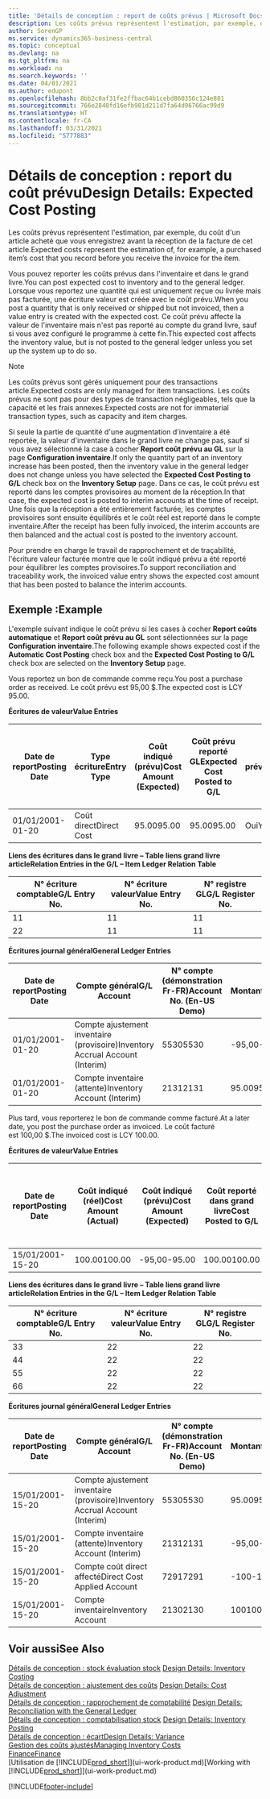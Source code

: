 ```yaml
---
title: 'Détails de conception : report de coûts prévus | Microsoft Docs'
description: Les coûts prévus représentent l'estimation, par exemple, du coût d'un article acheté que vous enregistrez avant la réception de la facture de cet article.
author: SorenGP
ms.service: dynamics365-business-central
ms.topic: conceptual
ms.devlang: na
ms.tgt_pltfrm: na
ms.workload: na
ms.search.keywords: ''
ms.date: 04/01/2021
ms.author: edupont
ms.openlocfilehash: 8bb2c0af31fe2ffbac64b1cebd860356c124e881
ms.sourcegitcommit: 766e2840fd16efb901d211d7fa64d96766ac99d9
ms.translationtype: HT
ms.contentlocale: fr-CA
ms.lasthandoff: 03/31/2021
ms.locfileid: "5777883"
---
```

# <a name="design-details-expected-cost-posting"></a><span data-ttu-id="11672-103">Détails de conception : report du coût prévu</span><span class="sxs-lookup"><span data-stu-id="11672-103">Design Details: Expected Cost Posting</span></span>
<span data-ttu-id="11672-104">Les coûts prévus représentent l'estimation, par exemple, du coût d'un article acheté que vous enregistrez avant la réception de la facture de cet article.</span><span class="sxs-lookup"><span data-stu-id="11672-104">Expected costs represent the estimation of, for example, a purchased item’s cost that you record before you receive the invoice for the item.</span></span>  

 <span data-ttu-id="11672-105">Vous pouvez reporter les coûts prévus dans l'inventaire et dans le grand livre.</span><span class="sxs-lookup"><span data-stu-id="11672-105">You can post expected cost to inventory and to the general ledger.</span></span> <span data-ttu-id="11672-106">Lorsque vous reportez une quantité qui est uniquement reçue ou livrée mais pas facturée, une écriture valeur est créée avec le coût prévu.</span><span class="sxs-lookup"><span data-stu-id="11672-106">When you post a quantity that is only received or shipped but not invoiced, then a value entry is created with the expected cost.</span></span> <span data-ttu-id="11672-107">Ce coût prévu affecte la valeur de l'inventaire mais n'est pas reporté au compte du grand livre, sauf si vous avez configuré le programme à cette fin.</span><span class="sxs-lookup"><span data-stu-id="11672-107">This expected cost affects the inventory value, but is not posted to the general ledger unless you set up the system up to do so.</span></span>  

> [!NOTE]  
>  <span data-ttu-id="11672-108">Les coûts prévus sont gérés uniquement pour des transactions article.</span><span class="sxs-lookup"><span data-stu-id="11672-108">Expected costs are only managed for item transactions.</span></span> <span data-ttu-id="11672-109">Les coûts prévus ne sont pas pour des types de transaction négligeables, tels que la capacité et les frais annexes.</span><span class="sxs-lookup"><span data-stu-id="11672-109">Expected costs are not for immaterial transaction types, such as capacity and item charges.</span></span>  

 <span data-ttu-id="11672-110">Si seule la partie de quantité d'une augmentation d'inventaire a été reportée, la valeur d'inventaire dans le grand livre ne change pas, sauf si vous avez sélectionné la case à cocher **Report coût prévu au GL** sur la page **Configuration inventaire**.</span><span class="sxs-lookup"><span data-stu-id="11672-110">If only the quantity part of an inventory increase has been posted, then the inventory value in the general ledger does not change unless you have selected the **Expected Cost Posting to G/L** check box on the **Inventory Setup** page.</span></span> <span data-ttu-id="11672-111">Dans ce cas, le coût prévu est reporté dans les comptes provisoires au moment de la réception.</span><span class="sxs-lookup"><span data-stu-id="11672-111">In that case, the expected cost is posted to interim accounts at the time of receipt.</span></span> <span data-ttu-id="11672-112">Une fois que la réception a été entièrement facturée, les comptes provisoires sont ensuite équilibrés et le coût réel est reporté dans le compte inventaire.</span><span class="sxs-lookup"><span data-stu-id="11672-112">After the receipt has been fully invoiced, the interim accounts are then balanced and the actual cost is posted to the inventory account.</span></span>  

 <span data-ttu-id="11672-113">Pour prendre en charge le travail de rapprochement et de traçabilité, l'écriture valeur facturée montre que le coût indiqué prévu a été reporté pour équilibrer les comptes provisoires.</span><span class="sxs-lookup"><span data-stu-id="11672-113">To support reconciliation and traceability work, the invoiced value entry shows the expected cost amount that has been posted to balance the interim accounts.</span></span>  

## <a name="example"></a><span data-ttu-id="11672-114">Exemple :</span><span class="sxs-lookup"><span data-stu-id="11672-114">Example</span></span>  
 <span data-ttu-id="11672-115">L'exemple suivant indique le coût prévu si les cases à cocher **Report coûts automatique** et **Report coût prévu au GL** sont sélectionnées sur la page **Configuration inventaire**.</span><span class="sxs-lookup"><span data-stu-id="11672-115">The following example shows expected cost if the **Automatic Cost Posting** check box and the **Expected Cost Posting to G/L** check box are selected on the **Inventory Setup** page.</span></span>  

 <span data-ttu-id="11672-116">Vous reportez un bon de commande comme reçu.</span><span class="sxs-lookup"><span data-stu-id="11672-116">You post a purchase order as received.</span></span> <span data-ttu-id="11672-117">Le coût prévu est 95,00 $.</span><span class="sxs-lookup"><span data-stu-id="11672-117">The expected cost is LCY 95.00.</span></span>  

 <span data-ttu-id="11672-118">**Écritures de valeur**</span><span class="sxs-lookup"><span data-stu-id="11672-118">**Value Entries**</span></span>  

|<span data-ttu-id="11672-119">Date de report</span><span class="sxs-lookup"><span data-stu-id="11672-119">Posting Date</span></span>|<span data-ttu-id="11672-120">Type écriture</span><span class="sxs-lookup"><span data-stu-id="11672-120">Entry Type</span></span>|<span data-ttu-id="11672-121">Coût indiqué (prévu)</span><span class="sxs-lookup"><span data-stu-id="11672-121">Cost Amount (Expected)</span></span>|<span data-ttu-id="11672-122">Coût prévu reporté GL</span><span class="sxs-lookup"><span data-stu-id="11672-122">Expected Cost Posted to G/L</span></span>|<span data-ttu-id="11672-123">Coût prévu</span><span class="sxs-lookup"><span data-stu-id="11672-123">Expected Cost</span></span>|<span data-ttu-id="11672-124">N° écriture article gr. livre</span><span class="sxs-lookup"><span data-stu-id="11672-124">Item Ledger Entry No.</span></span>|<span data-ttu-id="11672-125">N° séquence </span><span class="sxs-lookup"><span data-stu-id="11672-125">Entry No.</span></span>|  
|------------------|----------------|------------------------------|----------------------------------|-------------------|---------------------------|---------------|  
|<span data-ttu-id="11672-126">01/01/20</span><span class="sxs-lookup"><span data-stu-id="11672-126">01-01-20</span></span>|<span data-ttu-id="11672-127">Coût direct</span><span class="sxs-lookup"><span data-stu-id="11672-127">Direct Cost</span></span>|<span data-ttu-id="11672-128">95.00</span><span class="sxs-lookup"><span data-stu-id="11672-128">95.00</span></span>|<span data-ttu-id="11672-129">95.00</span><span class="sxs-lookup"><span data-stu-id="11672-129">95.00</span></span>|<span data-ttu-id="11672-130">Oui</span><span class="sxs-lookup"><span data-stu-id="11672-130">Yes</span></span>|<span data-ttu-id="11672-131">1</span><span class="sxs-lookup"><span data-stu-id="11672-131">1</span></span>|<span data-ttu-id="11672-132">1</span><span class="sxs-lookup"><span data-stu-id="11672-132">1</span></span>|  

 <span data-ttu-id="11672-133">**Liens des écritures dans le grand livre – Table liens grand livre article**</span><span class="sxs-lookup"><span data-stu-id="11672-133">**Relation Entries in the G/L – Item Ledger Relation Table**</span></span>  

|<span data-ttu-id="11672-134">N° écriture comptable</span><span class="sxs-lookup"><span data-stu-id="11672-134">G/L Entry No.</span></span>|<span data-ttu-id="11672-135">N° écriture valeur</span><span class="sxs-lookup"><span data-stu-id="11672-135">Value Entry No.</span></span>|<span data-ttu-id="11672-136">N° registre GL</span><span class="sxs-lookup"><span data-stu-id="11672-136">G/L Register No.</span></span>|  
|--------------------|---------------------|-----------------------|  
|<span data-ttu-id="11672-137">1</span><span class="sxs-lookup"><span data-stu-id="11672-137">1</span></span>|<span data-ttu-id="11672-138">1</span><span class="sxs-lookup"><span data-stu-id="11672-138">1</span></span>|<span data-ttu-id="11672-139">1</span><span class="sxs-lookup"><span data-stu-id="11672-139">1</span></span>|  
|<span data-ttu-id="11672-140">2</span><span class="sxs-lookup"><span data-stu-id="11672-140">2</span></span>|<span data-ttu-id="11672-141">1</span><span class="sxs-lookup"><span data-stu-id="11672-141">1</span></span>|<span data-ttu-id="11672-142">1</span><span class="sxs-lookup"><span data-stu-id="11672-142">1</span></span>|  

 <span data-ttu-id="11672-143">**Écritures journal général**</span><span class="sxs-lookup"><span data-stu-id="11672-143">**General Ledger Entries**</span></span>  

|<span data-ttu-id="11672-144">Date de report</span><span class="sxs-lookup"><span data-stu-id="11672-144">Posting Date</span></span>|<span data-ttu-id="11672-145">Compte général</span><span class="sxs-lookup"><span data-stu-id="11672-145">G/L Account</span></span>|<span data-ttu-id="11672-146">N° compte (démonstration Fr-FR)</span><span class="sxs-lookup"><span data-stu-id="11672-146">Account No. (En-US Demo)</span></span>|<span data-ttu-id="11672-147">Montant</span><span class="sxs-lookup"><span data-stu-id="11672-147">Amount</span></span>|<span data-ttu-id="11672-148">N° séquence </span><span class="sxs-lookup"><span data-stu-id="11672-148">Entry No.</span></span>|  
|------------------|------------------|---------------------------------|------------|---------------|  
|<span data-ttu-id="11672-149">01/01/20</span><span class="sxs-lookup"><span data-stu-id="11672-149">01-01-20</span></span>|<span data-ttu-id="11672-150">Compte ajustement inventaire (provisoire)</span><span class="sxs-lookup"><span data-stu-id="11672-150">Inventory Accrual Account (Interim)</span></span>|<span data-ttu-id="11672-151">5530</span><span class="sxs-lookup"><span data-stu-id="11672-151">5530</span></span>|<span data-ttu-id="11672-152">-95,00</span><span class="sxs-lookup"><span data-stu-id="11672-152">-95.00</span></span>|<span data-ttu-id="11672-153">2</span><span class="sxs-lookup"><span data-stu-id="11672-153">2</span></span>|  
|<span data-ttu-id="11672-154">01/01/20</span><span class="sxs-lookup"><span data-stu-id="11672-154">01-01-20</span></span>|<span data-ttu-id="11672-155">Compte inventaire (attente)</span><span class="sxs-lookup"><span data-stu-id="11672-155">Inventory Account (Interim)</span></span>|<span data-ttu-id="11672-156">2131</span><span class="sxs-lookup"><span data-stu-id="11672-156">2131</span></span>|<span data-ttu-id="11672-157">95.00</span><span class="sxs-lookup"><span data-stu-id="11672-157">95.00</span></span>|<span data-ttu-id="11672-158">1</span><span class="sxs-lookup"><span data-stu-id="11672-158">1</span></span>|  

 <span data-ttu-id="11672-159">Plus tard, vous reporterez le bon de commande comme facturé.</span><span class="sxs-lookup"><span data-stu-id="11672-159">At a later date, you post the purchase order as invoiced.</span></span> <span data-ttu-id="11672-160">Le coût facturé est 100,00 $.</span><span class="sxs-lookup"><span data-stu-id="11672-160">The invoiced cost is LCY 100.00.</span></span>  

 <span data-ttu-id="11672-161">**Écritures de valeur**</span><span class="sxs-lookup"><span data-stu-id="11672-161">**Value Entries**</span></span>  

|<span data-ttu-id="11672-162">Date de report</span><span class="sxs-lookup"><span data-stu-id="11672-162">Posting Date</span></span>|<span data-ttu-id="11672-163">Coût indiqué (réel)</span><span class="sxs-lookup"><span data-stu-id="11672-163">Cost Amount (Actual)</span></span>|<span data-ttu-id="11672-164">Coût indiqué (prévu)</span><span class="sxs-lookup"><span data-stu-id="11672-164">Cost Amount (Expected)</span></span>|<span data-ttu-id="11672-165">Coût reporté dans grand livre</span><span class="sxs-lookup"><span data-stu-id="11672-165">Cost Posted to G/L</span></span>|<span data-ttu-id="11672-166">Coût prévu</span><span class="sxs-lookup"><span data-stu-id="11672-166">Expected Cost</span></span>|<span data-ttu-id="11672-167">N° écriture article gr. livre</span><span class="sxs-lookup"><span data-stu-id="11672-167">Item Ledger Entry No.</span></span>|<span data-ttu-id="11672-168">N° séquence </span><span class="sxs-lookup"><span data-stu-id="11672-168">Entry No.</span></span>|  
|------------------|----------------------------|------------------------------|-------------------------|-------------------|---------------------------|---------------|  
|<span data-ttu-id="11672-169">15/01/20</span><span class="sxs-lookup"><span data-stu-id="11672-169">01-15-20</span></span>|<span data-ttu-id="11672-170">100.00</span><span class="sxs-lookup"><span data-stu-id="11672-170">100.00</span></span>|<span data-ttu-id="11672-171">-95,00</span><span class="sxs-lookup"><span data-stu-id="11672-171">-95.00</span></span>|<span data-ttu-id="11672-172">100.00</span><span class="sxs-lookup"><span data-stu-id="11672-172">100.00</span></span>|<span data-ttu-id="11672-173">Non</span><span class="sxs-lookup"><span data-stu-id="11672-173">No</span></span>|<span data-ttu-id="11672-174">1</span><span class="sxs-lookup"><span data-stu-id="11672-174">1</span></span>|<span data-ttu-id="11672-175">2</span><span class="sxs-lookup"><span data-stu-id="11672-175">2</span></span>|  

 <span data-ttu-id="11672-176">**Liens des écritures dans le grand livre – Table liens grand livre article**</span><span class="sxs-lookup"><span data-stu-id="11672-176">**Relation Entries in the G/L – Item Ledger Relation Table**</span></span>  

|<span data-ttu-id="11672-177">N° écriture comptable</span><span class="sxs-lookup"><span data-stu-id="11672-177">G/L Entry No.</span></span>|<span data-ttu-id="11672-178">N° écriture valeur</span><span class="sxs-lookup"><span data-stu-id="11672-178">Value Entry No.</span></span>|<span data-ttu-id="11672-179">N° registre GL</span><span class="sxs-lookup"><span data-stu-id="11672-179">G/L Register No.</span></span>|  
|--------------------|---------------------|-----------------------|  
|<span data-ttu-id="11672-180">3</span><span class="sxs-lookup"><span data-stu-id="11672-180">3</span></span>|<span data-ttu-id="11672-181">2</span><span class="sxs-lookup"><span data-stu-id="11672-181">2</span></span>|<span data-ttu-id="11672-182">2</span><span class="sxs-lookup"><span data-stu-id="11672-182">2</span></span>|  
|<span data-ttu-id="11672-183">4</span><span class="sxs-lookup"><span data-stu-id="11672-183">4</span></span>|<span data-ttu-id="11672-184">2</span><span class="sxs-lookup"><span data-stu-id="11672-184">2</span></span>|<span data-ttu-id="11672-185">2</span><span class="sxs-lookup"><span data-stu-id="11672-185">2</span></span>|  
|<span data-ttu-id="11672-186">5</span><span class="sxs-lookup"><span data-stu-id="11672-186">5</span></span>|<span data-ttu-id="11672-187">2</span><span class="sxs-lookup"><span data-stu-id="11672-187">2</span></span>|<span data-ttu-id="11672-188">2</span><span class="sxs-lookup"><span data-stu-id="11672-188">2</span></span>|  
|<span data-ttu-id="11672-189">6</span><span class="sxs-lookup"><span data-stu-id="11672-189">6</span></span>|<span data-ttu-id="11672-190">2</span><span class="sxs-lookup"><span data-stu-id="11672-190">2</span></span>|<span data-ttu-id="11672-191">2</span><span class="sxs-lookup"><span data-stu-id="11672-191">2</span></span>|  

 <span data-ttu-id="11672-192">**Écritures journal général**</span><span class="sxs-lookup"><span data-stu-id="11672-192">**General Ledger Entries**</span></span>  

|<span data-ttu-id="11672-193">Date de report</span><span class="sxs-lookup"><span data-stu-id="11672-193">Posting Date</span></span>|<span data-ttu-id="11672-194">Compte général</span><span class="sxs-lookup"><span data-stu-id="11672-194">G/L Account</span></span>|<span data-ttu-id="11672-195">N° compte (démonstration Fr-FR)</span><span class="sxs-lookup"><span data-stu-id="11672-195">Account No. (En-US Demo)</span></span>|<span data-ttu-id="11672-196">Montant</span><span class="sxs-lookup"><span data-stu-id="11672-196">Amount</span></span>|<span data-ttu-id="11672-197">N° séquence </span><span class="sxs-lookup"><span data-stu-id="11672-197">Entry No.</span></span>|  
|------------------|------------------|---------------------------------|------------|---------------|  
|<span data-ttu-id="11672-198">15/01/20</span><span class="sxs-lookup"><span data-stu-id="11672-198">01-15-20</span></span>|<span data-ttu-id="11672-199">Compte ajustement inventaire (provisoire)</span><span class="sxs-lookup"><span data-stu-id="11672-199">Inventory Accrual Account (Interim)</span></span>|<span data-ttu-id="11672-200">5530</span><span class="sxs-lookup"><span data-stu-id="11672-200">5530</span></span>|<span data-ttu-id="11672-201">95.00</span><span class="sxs-lookup"><span data-stu-id="11672-201">95.00</span></span>|<span data-ttu-id="11672-202">4</span><span class="sxs-lookup"><span data-stu-id="11672-202">4</span></span>|  
|<span data-ttu-id="11672-203">15/01/20</span><span class="sxs-lookup"><span data-stu-id="11672-203">01-15-20</span></span>|<span data-ttu-id="11672-204">Compte inventaire (attente)</span><span class="sxs-lookup"><span data-stu-id="11672-204">Inventory Account (Interim)</span></span>|<span data-ttu-id="11672-205">2131</span><span class="sxs-lookup"><span data-stu-id="11672-205">2131</span></span>|<span data-ttu-id="11672-206">-95,00</span><span class="sxs-lookup"><span data-stu-id="11672-206">-95.00</span></span>|<span data-ttu-id="11672-207">3</span><span class="sxs-lookup"><span data-stu-id="11672-207">3</span></span>|  
|<span data-ttu-id="11672-208">15/01/20</span><span class="sxs-lookup"><span data-stu-id="11672-208">01-15-20</span></span>|<span data-ttu-id="11672-209">Compte coût direct affecté</span><span class="sxs-lookup"><span data-stu-id="11672-209">Direct Cost Applied Account</span></span>|<span data-ttu-id="11672-210">7291</span><span class="sxs-lookup"><span data-stu-id="11672-210">7291</span></span>|<span data-ttu-id="11672-211">-100</span><span class="sxs-lookup"><span data-stu-id="11672-211">-100</span></span>|<span data-ttu-id="11672-212">6</span><span class="sxs-lookup"><span data-stu-id="11672-212">6</span></span>|  
|<span data-ttu-id="11672-213">15/01/20</span><span class="sxs-lookup"><span data-stu-id="11672-213">01-15-20</span></span>|<span data-ttu-id="11672-214">Compte inventaire</span><span class="sxs-lookup"><span data-stu-id="11672-214">Inventory Account</span></span>|<span data-ttu-id="11672-215">2130</span><span class="sxs-lookup"><span data-stu-id="11672-215">2130</span></span>|<span data-ttu-id="11672-216">100</span><span class="sxs-lookup"><span data-stu-id="11672-216">100</span></span>|<span data-ttu-id="11672-217">5</span><span class="sxs-lookup"><span data-stu-id="11672-217">5</span></span>|  

## <a name="see-also"></a><span data-ttu-id="11672-218">Voir aussi</span><span class="sxs-lookup"><span data-stu-id="11672-218">See Also</span></span>
 <span data-ttu-id="11672-219">[Détails de conception : stock évaluation stock](design-details-inventory-costing.md) </span><span class="sxs-lookup"><span data-stu-id="11672-219">[Design Details: Inventory Costing](design-details-inventory-costing.md) </span></span>  
 <span data-ttu-id="11672-220">[Détails de conception : ajustement des coûts](design-details-cost-adjustment.md) </span><span class="sxs-lookup"><span data-stu-id="11672-220">[Design Details: Cost Adjustment](design-details-cost-adjustment.md) </span></span>  
 <span data-ttu-id="11672-221">[Détails de conception : rapprochement de comptabilité](design-details-reconciliation-with-the-general-ledger.md) </span><span class="sxs-lookup"><span data-stu-id="11672-221">[Design Details: Reconciliation with the General Ledger](design-details-reconciliation-with-the-general-ledger.md) </span></span>  
 <span data-ttu-id="11672-222">[Détails de conception : comptabilisation stock](design-details-inventory-posting.md) </span><span class="sxs-lookup"><span data-stu-id="11672-222">[Design Details: Inventory Posting](design-details-inventory-posting.md) </span></span>  
 [<span data-ttu-id="11672-223">Détails de conception : écart</span><span class="sxs-lookup"><span data-stu-id="11672-223">Design Details: Variance</span></span>](design-details-variance.md)  
 [<span data-ttu-id="11672-224">Gestion des coûts ajustés</span><span class="sxs-lookup"><span data-stu-id="11672-224">Managing Inventory Costs</span></span>](finance-manage-inventory-costs.md)  
 [<span data-ttu-id="11672-225">Finance</span><span class="sxs-lookup"><span data-stu-id="11672-225">Finance</span></span>](finance.md)  
 <span data-ttu-id="11672-226">[Utilisation de [!INCLUDE[prod_short](includes/prod_short.md)]](ui-work-product.md)</span><span class="sxs-lookup"><span data-stu-id="11672-226">[Working with [!INCLUDE[prod_short](includes/prod_short.md)]](ui-work-product.md)</span></span>


[!INCLUDE[footer-include](includes/footer-banner.md)]